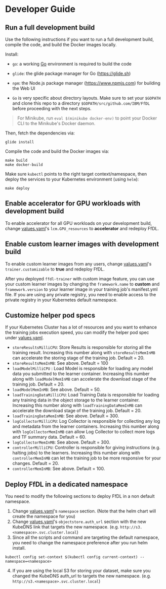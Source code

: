 # Developer Guide

## Run a full development build

Use the following instructions if you want to run a full development build, compile the code, and build the
Docker images locally.

Install:

* `go`: a working [Go](https://golang.org/) environment is required to build the code

* `glide`: the glide package manager for Go (https://glide.sh)

* `npm`: the Node.js package manager (https://www.npmjs.com) for building the Web UI

* `Go` is very specific about directory layouts. Make sure to set your `$GOPATH` and clone this repo to a directory
`$GOPATH/src/github.com/IBM/FfDL` before proceeding with the next steps.

> For Minikube, run `eval $(minikube docker-env)` to point your Docker CLI to the Minikube's Docker daemon.

Then, fetch the dependencies via:
```
glide install
```
Compile the code and build the Docker images via:
```
make build
make docker-build
```

Make sure `kubectl` points to the right target context/namespace, then deploy the services to your Kubernetes
environment (using `helm`):
```
make deploy
```

## Enable accelerator for GPU workloads with development build

To enable accelerator for all GPU workloads on your development build, change [values.yaml](../values.yaml#L30)'s `lcm.GPU_resources` to **accelerator** and redeploy FfDL.

## Enable custom learner images with development build

To enable custom learner images from any users, change [values.yaml](../values.yaml#L17)'s `trainer.customizable` to **true** and redeploy FfDL.

After you deployed `ffdl-trainer` with custom image feature, you can use your custom learner images by changing the `framework.name` to **custom** and `framework.version` to your learner image in your training job's manifest.yml file. If you are using any private registry, you need to enable access to the private registry in your Kubernetes default namespace.

## Customize helper pod specs

If your Kubernetes Cluster has a lot of resources and you want to enhance the training jobs execution speed, you can modify the helper pod spec under [values.yaml](../values.yaml).

* `storeResultsMilliCPU`: Store Results is responsible for storing all the training result. Increasing this number along with `storeResultsMemInMB` can accelerate the storing stage of the training job. Default = 20.
* `storeResultsMemInMB`: See above. Default = 100
* `loadModelMilliCPU` : Load Model is responsible for loading any model data you submitted to the learner container. Increasing this number along with `loadModelMemInMB` can accelerate the download stage of the training job. Default = 20.
* `loadModelMemInMB`: See above. Default = 50.
* `loadTrainingDataMilliCPU`: Load Training Data is responsible for loading any training data in the object storage to the learner container. Increasing this number along with `loadTrainingDataMemInMB` can accelerate the download stage of the training job. Default = 20.
* `loadTrainingDataMemInMB`: See above. Default = 300.
* `logCollectorMilliCPU`: Log Collector is responsible for collecting any log and metadata from the learner containers. Increasing this number along with `logCollectorMemInMB` can allow Log Collector to collect more logs and TF summary data. Default = 60.
* `logCollectorMemInMB`: See above. Default = 300.
* `controllerMilliCPU`: Controller is responsible for giving instructions (e.g. halting jobs) to the learners. Increasing this number along with `controllerMemInMB` can let the training job to be more responsive for your changes. Default = 20.
* `controllerMemInMB`: See above. Default = 100.


## Deploy FfDL in a dedicated namespace

You need to modify the following sections to deploy FfDL in a non default namespace.
1. Change [values.yaml](../values.yaml#L1)'s `namespace` section. (Note that the helm chart will create the namespace for you)
2. Change [values.yaml](../values.yaml#L71)'s `objectstore.auth_url` section with the new KubeDNS link that targets the new namespace. (e.g.  `http://s3.<namespace>.svc.cluster.local`)
3. Since all the scripts and command are targeting the default namespace, you need to change the namespace preference after you run helm install.
 ```shell
 kubectl config set-context $(kubectl config current-context) --namespace=<namespace>
 ```
4. If you are using the local S3 for storing your dataset, make sure you changed the KubeDNS auth_url to targets the new namespace. (e.g.  `http://s3.<namespace>.svc.cluster.local`)
